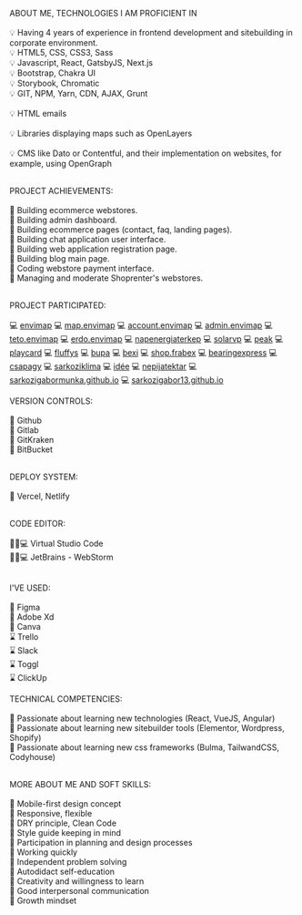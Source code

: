 ABOUT ME, TECHNOLOGIES I AM PROFICIENT IN <br><br>
💡 Having 4 years of experience in frontend development and sitebuilding in corporate environment.<br>
💡 HTML5, CSS, CSS3, Sass <br>
💡 Javascript, React, GatsbyJS, Next.js <br>
💡 Bootstrap, Chakra UI <br>
💡 Storybook, Chromatic <br>
💡 GIT, NPM, Yarn, CDN, AJAX, Grunt <br><br>
💡 HTML emails <br><br>
💡 Libraries displaying maps such as OpenLayers <br><br>
💡 CMS like Dato or Contentful, and their implementation on websites, for example, using OpenGraph <br><br>

PROJECT ACHIEVEMENTS:<br><br>
💪 Building ecommerce webstores.<br>
💪 Building admin dashboard.<br>
💪 Building ecommerce pages (contact, faq, landing pages).<br>
💪 Building chat application user interface.<br>
💪 Building web application registration page. <br>
💪 Building blog main page. <br>
💪 Coding webstore payment interface.<br>
💪 Managing and moderate Shoprenter's webstores.<br><br>

PROJECT PARTICIPATED:<br><br>
💻 [envimap](https://envimap.hu/)
💻 [map.envimap](https://map.envimap.hu/)
💻 [account.envimap](https://account.envimap.hu/)
💻 [admin.envimap](https://admin.envimap.hu/)
💻 [teto.envimap](https://teto.envimap.hu/)
💻 [erdo.envimap](https://erdo.envimap.hu/)
💻 [napenergiaterkep](https://napenergiaterkep.hu/)
💻 [solarvp](https://solarvp.hu/)
💻 [peak](https://www.peakfs.io/)
💻 [playcard](https://playcard-web.vercel.app/)
💻 [fluffys](https://fluffys.vercel.app/)
💻 [bupa](https://bupa-sitebuild.vercel.app/)
💻 [bexi](https://bexi.hu)
💻 [shop.frabex](https://shop.frabex.com)
💻 [bearingexpress](https://bearingexpress.shoprenter.hu)
💻 [csapagy](https://csapagy.hu)
💻 [sarkoziklima](https://sarkoziklima.hu)
💻 [idée](https://idée.hu)
💻 [nepijatektar](https://nepijatektar.hu)
💻 [sarkozigabormunka.github.io](https://sarkozigabormunka.github.io)
💻 [sarkozigabor13.github.io](https://sarkozigabor13.github.io)

VERSION CONTROLS:<br><br>
🚀 Github<br>
🚀 Gitlab<br>
🚀 GitKraken<br>
🚀 BitBucket<br><br>

DEPLOY SYSTEM:<br><br>
👑 Vercel, Netlify<br><br>

CODE EDITOR: <br><br>
👨🏽💻 Virtual Studio Code<br>
👨🏽💻 JetBrains - WebStorm <br><br>

I'VE USED:<br><br>
🧩 Figma<br>
🧩 Adobe Xd<br>
🎨 Canva<br>
⌛️ Trello<br>
⌛️ Slack<br>
⌛️ Toggl<br>
⌛️ ClickUp<br>

TECHNICAL COMPETENCIES:<br><br>
📌 Passionate about learning new technologies (React, VueJS, Angular)<br>
📌 Passionate about learning new sitebuilder tools (Elementor, Wordpress, Shopify)<br>
📌 Passionate about learning new css frameworks (Bulma, TailwandCSS, Codyhouse)<br><br>

MORE ABOUT ME AND SOFT SKILLS:<br><br>
🍻 Mobile-first design concept  <br>
🍻 Responsive, flexible <br>
🍻 DRY principle, Clean Code <br>
🍻 Style guide keeping in mind <br>
🍻 Participation in planning and design processes<br>
🍻 Working quickly <br>
🍻 Independent problem solving<br>
🍻 Autodidact self-education <br>
🍻 Creativity and willingness to learn <br>
🍻 Good interpersonal communication <br>
🍻 Growth mindset<br>
